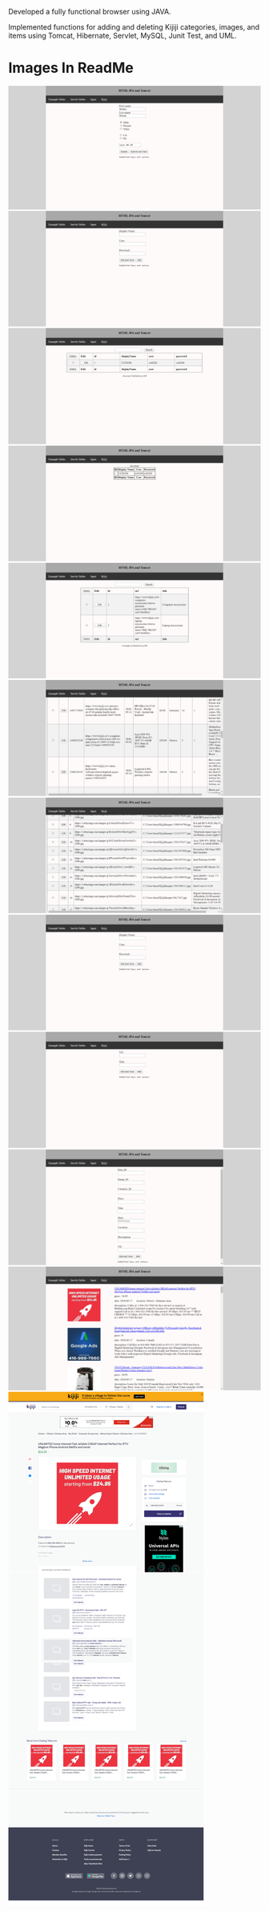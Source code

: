 Developed a fully functional browser using JAVA.

Implemented functions for adding and deleting Kijiji categories, images, and items using Tomcat, Hibernate, Servlet, MySQL, Junit Test, and UML.               

# Images In ReadMe
![](images/1.png)
![](images/2.png)
![](images/3.png)
![](images/4.png)
![](images/5.png)
![](images/6.png)
![](images/7.png)
![](images/8.png)
![](images/9.png)
![](images/10.png)
![](images/11.png)
![](images/12.png)
